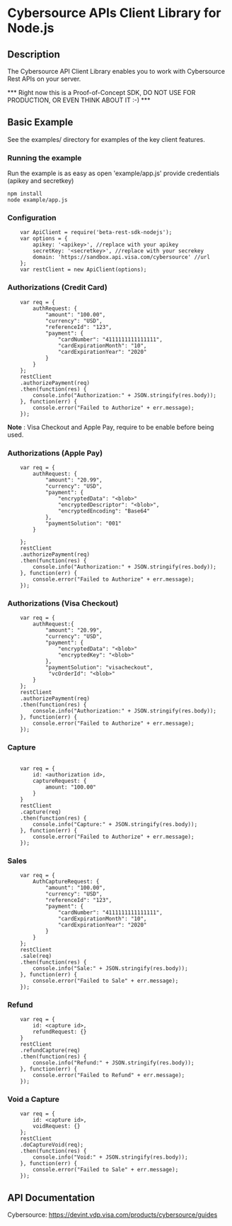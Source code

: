 # Cybersource APIs Client Library for Node.js

## Description ##
The Cybersource API Client Library enables you to work with Cybersource Rest APIs on your server.

*** Right now this is a Proof-of-Concept SDK, DO NOT USE FOR PRODUCTION, OR EVEN THINK ABOUT IT :-) ***

## Basic Example ##
See the examples/ directory for examples of the key client features.
### Running the example ###
Run the example is as easy as open 'example/app.js' provide credentials (apikey and secretkey)
```JS
npm install
node example/app.js
```

### Configuration ###
```JS
    var ApiClient = require('beta-rest-sdk-nodejs');
    var options = {
        apikey: '<apikey>', //replace with your apikey
        secretKey: '<secretkey>', //replace with your secrekey
        domain: 'https://sandbox.api.visa.com/cybersource' //url
    };
    var restClient = new ApiClient(options);
```

### Authorizations (Credit Card) ###
```JS
    var req = {
        authRequest: {
            "amount": "100.00",
            "currency": "USD",
            "referenceId": "123",
            "payment": {
                "cardNumber": "4111111111111111",
                "cardExpirationMonth": "10",
                "cardExpirationYear": "2020"
            }
        }
    };
    restClient
    .authorizePayment(req)
    .then(function(res) {
        console.info("Authorization:" + JSON.stringify(res.body));
    }, function(err) {
        console.error("Failed to Authorize" + err.message);
    });
```
**Note** : Visa Checkout and Apple Pay, require to be enable before being used.
### Authorizations (Apple Pay) ###
```JS
    var req = {
        authRequest: {
            "amount": "20.99",
            "currency": "USD",
            "payment": {
                "encryptedData": "<blob>"
                "encryptedDescriptor": "<blob>",
                "encryptedEncoding": "Base64"
            },
            "paymentSolution": "001"
        }

    };
    restClient
    .authorizePayment(req)
    .then(function(res) {
        console.info("Authorization:" + JSON.stringify(res.body));
    }, function(err) {
        console.error("Failed to Authorize" + err.message);
    });
```

### Authorizations (Visa Checkout) ###
```JS
    var req = {
        authRequest:{
            "amount": "20.99",
            "currency": "USD",
            "payment": {
                "encryptedData": "<blob>"
                "encryptedKey": "<blob>"
            },
            "paymentSolution": "visacheckout",
             "vcOrderId": "<blob>"
        }
    };
    restClient
    .authorizePayment(req)
    .then(function(res) {
        console.info("Authorization:" + JSON.stringify(res.body));
    }, function(err) {
        console.error("Failed to Authorize" + err.message);
    });
```

### Capture ###
```JS

    var req = {
        id: <authorization id>,
        captureRequest: {
            amount: "100.00"
        }
    }
    restClient
    .capture(req)
    .then(function(res) {
        console.info("Capture:" + JSON.stringify(res.body));
    }, function(err) {
        console.error("Failed to Authorize" + err.message);
    });
```

### Sales ###
```JS
    var req = {
        AuthCaptureRequest: {
            "amount": "100.00",
            "currency": "USD",
            "referenceId": "123",
            "payment": {
                "cardNumber": "4111111111111111",
                "cardExpirationMonth": "10",
                "cardExpirationYear": "2020"
            }
        }
    };
    restClient
    .sale(req)
    .then(function(res) {
        console.info("Sale:" + JSON.stringify(res.body));
    }, function(err) {
        console.error("Failed to Sale" + err.message);
    });
```

### Refund ###
```JS
    var req = {
        id: <capture id>,
        refundRequest: {}
    }
    restClient
    .refundCapture(req)
    .then(function(res) {
        console.info("Refund:" + JSON.stringify(res.body));
    }, function(err) {
        console.error("Failed to Refund" + err.message);
    });
```


### Void a Capture ###
```JS
    var req = {
        id: <capture id>,
        voidRequest: {}
    };
    restClient
    .doCaptureVoid(req);
    .then(function(res) {
        console.info("Void:" + JSON.stringify(res.body));
    }, function(err) {
        console.error("Failed to Sale" + err.message);
    });
```

## API Documentation ##
Cybersource: https://devint.vdp.visa.com/products/cybersource/guides
